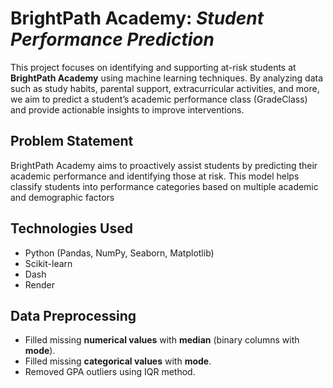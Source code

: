 # BrightPath Academy: *Student Performance Prediction*

This project focuses on identifying and supporting at-risk students at **BrightPath Academy** using machine learning techniques. By analyzing data such as study habits, parental support, extracurricular activities, and more, we aim to predict a student’s academic performance class (GradeClass) and provide actionable insights to improve interventions.


## Problem Statement
BrightPath Academy aims to proactively assist students by predicting their academic performance and identifying those at risk. This model helps classify students into performance categories based on multiple academic and demographic factors


## Technologies Used

- Python (Pandas, NumPy, Seaborn, Matplotlib)
- Scikit-learn
- Dash
- Render


## Data Preprocessing

- Filled missing **numerical values** with **median** (binary columns with **mode**).
- Filled missing **categorical values** with **mode**.
- Removed GPA outliers using IQR method.

